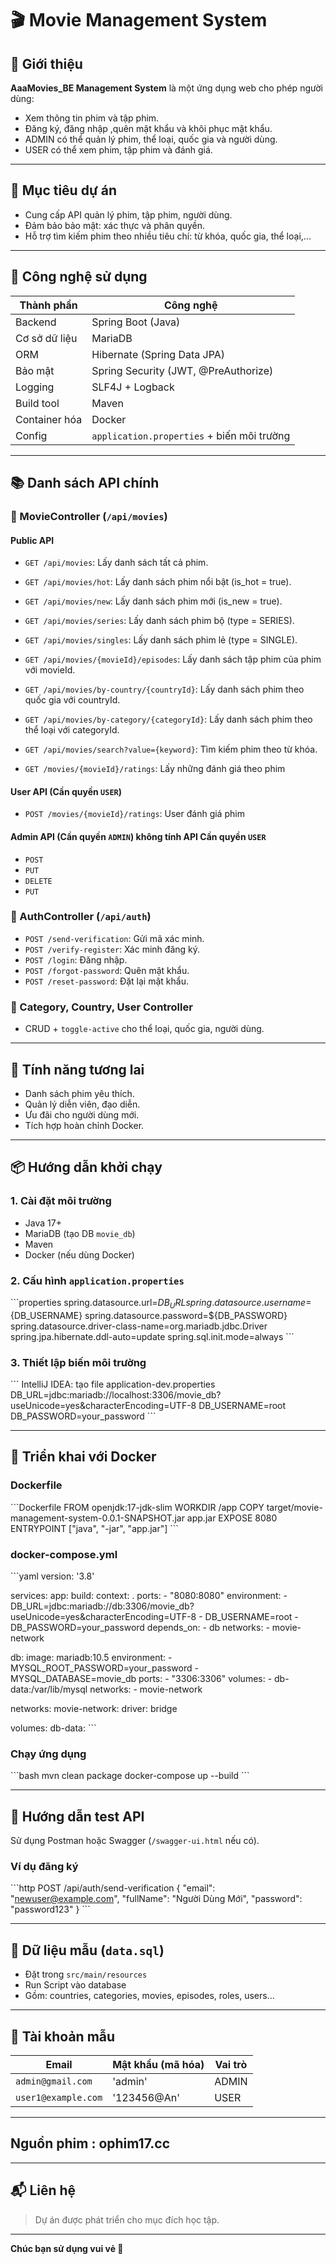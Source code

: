 # 🎬 Movie Management System

## 📌 Giới thiệu

**AaaMovies_BE Management System** là một ứng dụng web cho phép người dùng:
- Xem thông tin phim và tập phim.
- Đăng ký, đăng nhập ,quên mật khẩu và khôi phục mật khẩu.
- ADMIN có thể quản lý phim, thể loại, quốc gia và người dùng.
- USER có thể xem phim, tập phim và đánh giá.

---

## 🎯 Mục tiêu dự án

- Cung cấp API quản lý phim, tập phim, người dùng.
- Đảm bảo bảo mật: xác thực và phân quyền.
- Hỗ trợ tìm kiếm phim theo nhiều tiêu chí: từ khóa, quốc gia, thể loại,...

---

## 🔧 Công nghệ sử dụng

| Thành phần | Công nghệ |
|------------|-----------|
| Backend | Spring Boot (Java) |
| Cơ sở dữ liệu | MariaDB |
| ORM | Hibernate (Spring Data JPA) |
| Bảo mật | Spring Security (JWT, @PreAuthorize) |
| Logging | SLF4J + Logback |
| Build tool | Maven |
| Container hóa | Docker |
| Config | `application.properties` + biến môi trường |

---

## 📚 Danh sách API chính

### 🎥 MovieController (`/api/movies`)
#### Public API
- `GET /api/movies`: Lấy danh sách tất cả phim.

- `GET /api/movies/hot`: Lấy danh sách phim nổi bật (is_hot = true).

- `GET /api/movies/new`: Lấy danh sách phim mới (is_new = true).

- `GET /api/movies/series`: Lấy danh sách phim bộ (type = SERIES).

- `GET /api/movies/singles`: Lấy danh sách phim lẻ (type = SINGLE).

- `GET /api/movies/{movieId}/episodes`: Lấy danh sách tập phim của phim với movieId.

- `GET /api/movies/by-country/{countryId}`: Lấy danh sách phim theo quốc gia với countryId.

- `GET /api/movies/by-category/{categoryId}`: Lấy danh sách phim theo thể loại với categoryId.

- `GET /api/movies/search?value={keyword}`: Tìm kiếm phim theo từ khóa.
  
- `GET /movies/{movieId}/ratings`: Lấy những đánh giá theo phim

#### User API (Cần quyền `USER`)
- `POST /movies/{movieId}/ratings`: User đánh giá phim

#### Admin API (Cần quyền `ADMIN`) không tính API Cần quyền `USER`
- `POST`
- `PUT`
- `DELETE`
- `PUT`


### 🔐 AuthController (`/api/auth`)
- `POST /send-verification`: Gửi mã xác minh.
- `POST /verify-register`: Xác minh đăng ký.
- `POST /login`: Đăng nhập.
- `POST /forgot-password`: Quên mật khẩu.
- `POST /reset-password`: Đặt lại mật khẩu.

### 📂 Category, Country, User Controller
- CRUD + `toggle-active` cho thể loại, quốc gia, người dùng.

---

## 🚀 Tính năng tương lai

- Danh sách phim yêu thích.
- Quản lý diễn viên, đạo diễn.
- Ưu đãi cho người dùng mới.
- Tích hợp hoàn chỉnh Docker.

---

## 📦 Hướng dẫn khởi chạy

### 1. Cài đặt môi trường

- Java 17+
- MariaDB (tạo DB `movie_db`)
- Maven
- Docker (nếu dùng Docker)

### 2. Cấu hình `application.properties`

\`\`\`properties
spring.datasource.url=${DB_URL}
spring.datasource.username=${DB_USERNAME}
spring.datasource.password=${DB_PASSWORD}
spring.datasource.driver-class-name=org.mariadb.jdbc.Driver
spring.jpa.hibernate.ddl-auto=update
spring.sql.init.mode=always
\`\`\`

### 3. Thiết lập biến môi trường

\`\`\` IntelliJ IDEA: tạo file application-dev.properties
DB_URL=jdbc:mariadb://localhost:3306/movie_db?useUnicode=yes&characterEncoding=UTF-8
DB_USERNAME=root
DB_PASSWORD=your_password
\`\`\`

---

## 🐳 Triển khai với Docker

### Dockerfile

\`\`\`Dockerfile
FROM openjdk:17-jdk-slim
WORKDIR /app
COPY target/movie-management-system-0.0.1-SNAPSHOT.jar app.jar
EXPOSE 8080
ENTRYPOINT ["java", "-jar", "app.jar"]
\`\`\`

### docker-compose.yml

\`\`\`yaml
version: '3.8'

services:
  app:
    build:
      context: .
    ports:
      - "8080:8080"
    environment:
      - DB_URL=jdbc:mariadb://db:3306/movie_db?useUnicode=yes&characterEncoding=UTF-8
      - DB_USERNAME=root
      - DB_PASSWORD=your_password
    depends_on:
      - db
    networks:
      - movie-network

  db:
    image: mariadb:10.5
    environment:
      - MYSQL_ROOT_PASSWORD=your_password
      - MYSQL_DATABASE=movie_db
    ports:
      - "3306:3306"
    volumes:
      - db-data:/var/lib/mysql
    networks:
      - movie-network

networks:
  movie-network:
    driver: bridge

volumes:
  db-data:
\`\`\`

### Chạy ứng dụng

\`\`\`bash
mvn clean package
docker-compose up --build
\`\`\`

---

## 🧪 Hướng dẫn test API

Sử dụng Postman hoặc Swagger (`/swagger-ui.html` nếu có).

### Ví dụ đăng ký

\`\`\`http
POST /api/auth/send-verification
{
  "email": "newuser@example.com",
  "fullName": "Người Dùng Mới",
  "password": "password123"
}
\`\`\`

---

## 📁 Dữ liệu mẫu (`data.sql`)

- Đặt trong `src/main/resources`
- Run Script vào database
- Gồm: countries, categories, movies, episodes, roles, users...

---

## 👤 Tài khoản mẫu

| Email | Mật khẩu (mã hóa) | Vai trò |
|-------|-------------------|---------|
| `admin@gmail.com` | 'admin' | ADMIN |
| `user1@example.com` | '123456@An'| USER |

---
## Nguồn phim : ophim17.cc
---

## 📬 Liên hệ

> Dự án được phát triển cho mục đích học tập. 

---

**Chúc bạn sử dụng vui vẻ 🎉**
